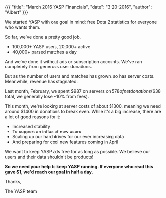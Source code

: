 {{{
  "title": "March 2016 YASP Financials",
  "date": "3-20-2016",
  "author": "Albert"
}}}

We started YASP with one goal in mind: free Dota 2 statistics for everyone who wants them.

So far, we've done a pretty good job.

* 100,000+ YASP users, 20,000+ active
* 40,000+ parsed matches a day

And we've done it without ads or subscription accounts. We've ran completely from generous
user donations.

But as the number of users and matches has grown, so has server costs. Meanwhile, revenue has stagnated.

Last month, February, we spent $987 on servers on $578 of net donations ($638 total, we generally lose ~10% from fees).

This month, we're looking at server costs of about $1300, meaning we need around $1400 in donations to break even.
While it's a big increase, there are a lot of good reasons for it:
  * Increased stability
  * To support an influx of new users
  * Scaling up our hard drives for our ever increasing data
  * And preparing for cool new features coming in April

We want to keep YASP ads free for as long as possible. We believe our users and their data shouldn't be products!

**So we need your help to keep YASP running. If everyone who read this gave $1, we'd reach our goal in half a day.**

Thanks,

The YASP team